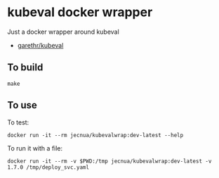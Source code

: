# kubeval docker wrapper

Just a docker wrapper around kubeval

- [garethr/kubeval](https://github.com/garethr/kubeval)

## To build

    make

## To use

To test:

    docker run -it --rm jecnua/kubevalwrap:dev-latest --help

To run it with a file:

    docker run -it --rm -v $PWD:/tmp jecnua/kubevalwrap:dev-latest -v 1.7.0 /tmp/deploy_svc.yaml
